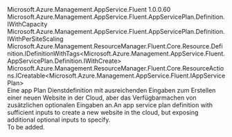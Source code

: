 <Type Name="IWithCreate" FullName="Microsoft.Azure.Management.AppService.Fluent.AppServicePlan.Definition.IWithCreate">
  <TypeSignature Language="C#" Value="public interface IWithCreate : Microsoft.Azure.Management.AppService.Fluent.AppServicePlan.Definition.IWithCapacity, Microsoft.Azure.Management.AppService.Fluent.AppServicePlan.Definition.IWithPerSiteScaling, Microsoft.Azure.Management.ResourceManager.Fluent.Core.Resource.Definition.IDefinitionWithTags&lt;Microsoft.Azure.Management.AppService.Fluent.AppServicePlan.Definition.IWithCreate&gt;, Microsoft.Azure.Management.ResourceManager.Fluent.Core.ResourceActions.ICreatable&lt;Microsoft.Azure.Management.AppService.Fluent.IAppServicePlan&gt;" />
  <TypeSignature Language="ILAsm" Value=".class public interface auto ansi abstract IWithCreate implements class Microsoft.Azure.Management.AppService.Fluent.AppServicePlan.Definition.IWithCapacity, class Microsoft.Azure.Management.AppService.Fluent.AppServicePlan.Definition.IWithPerSiteScaling, class Microsoft.Azure.Management.ResourceManager.Fluent.Core.Resource.Definition.IDefinitionWithTags`1&lt;class Microsoft.Azure.Management.AppService.Fluent.AppServicePlan.Definition.IWithCreate&gt;, class Microsoft.Azure.Management.ResourceManager.Fluent.Core.ResourceActions.ICreatable`1&lt;class Microsoft.Azure.Management.AppService.Fluent.IAppServicePlan&gt;, class Microsoft.Azure.Management.ResourceManager.Fluent.Core.ResourceActions.IIndexable" />
  <TypeSignature Language="DocId" Value="T:Microsoft.Azure.Management.AppService.Fluent.AppServicePlan.Definition.IWithCreate" />
  <TypeSignature Language="VB.NET" Value="Public Interface IWithCreate&#xA;Implements ICreatable(Of IAppServicePlan), IDefinitionWithTags(Of IWithCreate), IWithCapacity, IWithPerSiteScaling" />
  <TypeSignature Language="F#" Value="type IWithCreate = interface&#xA;    interface IWithPerSiteScaling&#xA;    interface IWithCapacity&#xA;    interface ICreatable&lt;IAppServicePlan&gt;&#xA;    interface IIndexable&#xA;    interface IDefinitionWithTags&lt;IWithCreate&gt;" />
  <AssemblyInfo>
    <AssemblyName>Microsoft.Azure.Management.AppService.Fluent</AssemblyName>
    <AssemblyVersion>1.0.0.60</AssemblyVersion>
  </AssemblyInfo>
  <Interfaces>
    <Interface>
      <InterfaceName>Microsoft.Azure.Management.AppService.Fluent.AppServicePlan.Definition.IWithCapacity</InterfaceName>
    </Interface>
    <Interface>
      <InterfaceName>Microsoft.Azure.Management.AppService.Fluent.AppServicePlan.Definition.IWithPerSiteScaling</InterfaceName>
    </Interface>
    <Interface>
      <InterfaceName>Microsoft.Azure.Management.ResourceManager.Fluent.Core.Resource.Definition.IDefinitionWithTags&lt;Microsoft.Azure.Management.AppService.Fluent.AppServicePlan.Definition.IWithCreate&gt;</InterfaceName>
    </Interface>
    <Interface>
      <InterfaceName>Microsoft.Azure.Management.ResourceManager.Fluent.Core.ResourceActions.ICreatable&lt;Microsoft.Azure.Management.AppService.Fluent.IAppServicePlan&gt;</InterfaceName>
    </Interface>
  </Interfaces>
  <Docs>
    <summary>
            <span data-ttu-id="4dfcd-101">Eine app Plan Dienstdefinition mit ausreichenden Eingaben zum Erstellen einer neuen Website in der Cloud, aber das Verfügbarmachen von zusätzlichen optionalen Eingaben an.</span><span class="sxs-lookup"><span data-stu-id="4dfcd-101">An app service plan definition with sufficient inputs to create a new website in the cloud, but exposing additional optional inputs to specify.</span></span>
            </summary>
    <remarks>To be added.</remarks>
  </Docs>
  <Members />
</Type>